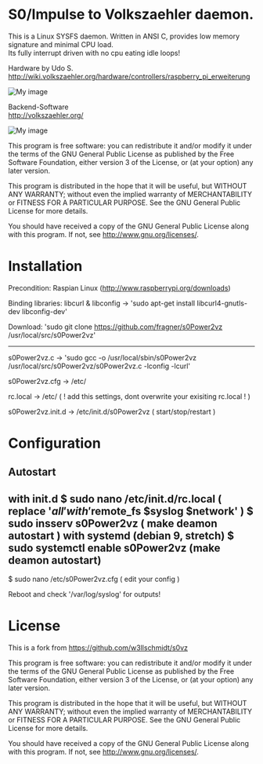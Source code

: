 S0/Impulse to Volkszaehler daemon.
==================================

This is a Linux SYSFS daemon. Written in ANSI C, provides low memory signature and minimal CPU load.  
Its fully interrupt driven with no cpu eating idle loops!

Hardware by Udo S.  
http://wiki.volkszaehler.org/hardware/controllers/raspberry_pi_erweiterung

![My image](http://wiki.volkszaehler.org/_media/hardware/controllers/raspi_6xs0_3x1-wire_1xir_bestueckt.png?w=200)  

Backend-Software  
http://volkszaehler.org/

![My image](http://wiki.volkszaehler.org/_media/software/releases/demo-screenshot.jpg?w=300)

This program is free software: you can redistribute it and/or modify
it under the terms of the GNU General Public License as published by
the Free Software Foundation, either version 3 of the License, or
(at your option) any later version.

This program is distributed in the hope that it will be useful,
but WITHOUT ANY WARRANTY; without even the implied warranty of
MERCHANTABILITY or FITNESS FOR A PARTICULAR PURPOSE.  See the
GNU General Public License for more details.

You should have received a copy of the GNU General Public License
along with this program.  If not, see <http://www.gnu.org/licenses/>.

Installation
============

Precondition: Raspian Linux (http://www.raspberrypi.org/downloads) 

Binding libraries: libcurl & libconfig -> 'sudo apt-get install libcurl4-gnutls-dev libconfig-dev'

Download: 'sudo git clone https://github.com/fragner/s0Power2vz /usr/local/src/s0Power2vz'

---

s0Power2vz.c	-> 'sudo gcc -o /usr/local/sbin/s0Power2vz /usr/local/src/s0Power2vz/s0Power2vz.c -lconfig -lcurl'

s0Power2vz.cfg	-> /etc/  

rc.local	-> /etc/  ( ! add this settings, dont overwrite your exisiting rc.local ! )

s0Power2vz.init.d	-> /etc/init.d/s0Power2vz ( start/stop/restart )

Configuration
=============

Autostart
---------
with init.d
	$ sudo nano /etc/init.d/rc.local ( replace '$all' with '$remote_fs $syslog $network' )
	$ sudo insserv s0Power2vz ( make deamon autostart )
with systemd (debian 9, stretch)
	$ sudo systemctl enable s0Power2vz (make deamon autostart) 
------------------------------------------

$ sudo nano /etc/s0Power2vz.cfg ( edit your config )

Reboot and check '/var/log/syslog' for outputs!

License
=======
This is a fork from https://github.com/w3llschmidt/s0vz


This program is free software: you can redistribute it and/or modify
it under the terms of the GNU General Public License as published by
the Free Software Foundation, either version 3 of the License, or
(at your option) any later version.

This program is distributed in the hope that it will be useful,
but WITHOUT ANY WARRANTY; without even the implied warranty of
MERCHANTABILITY or FITNESS FOR A PARTICULAR PURPOSE.  See the
GNU General Public License for more details.

You should have received a copy of the GNU General Public License
along with this program.  If not, see <http://www.gnu.org/licenses/>.
